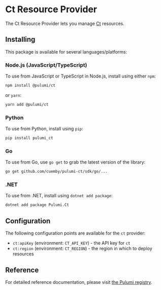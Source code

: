 # Ct Resource Provider

The Ct Resource Provider lets you manage [Ct](http://example.com) resources.

## Installing

This package is available for several languages/platforms:

### Node.js (JavaScript/TypeScript)

To use from JavaScript or TypeScript in Node.js, install using either `npm`:

```bash
npm install @pulumi/ct
```

or `yarn`:

```bash
yarn add @pulumi/ct
```

### Python

To use from Python, install using `pip`:

```bash
pip install pulumi_ct
```

### Go

To use from Go, use `go get` to grab the latest version of the library:

```bash
go get github.com/cuemby/pulumi-ct/sdk/go/...
```

### .NET

To use from .NET, install using `dotnet add package`:

```bash
dotnet add package Pulumi.Ct
```

## Configuration

The following configuration points are available for the `ct` provider:

- `ct:apiKey` (environment: `CT_API_KEY`) - the API key for `ct`
- `ct:region` (environment: `CT_REGION`) - the region in which to deploy resources

## Reference

For detailed reference documentation, please visit [the Pulumi registry](https://www.pulumi.com/registry/packages/ct/api-docs/).
